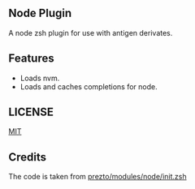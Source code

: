 Node Plugin
-----------

A node zsh plugin for use with antigen derivates.

Features
--------

- Loads nvm.
- Loads and caches completions for node.

LICENSE
-------

[MIT](./LICENSE)

Credits
-------

The code is taken from [prezto/modules/node/init.zsh](https://github.com/sorin-ionescu/prezto/modules/node/init.zsh)
